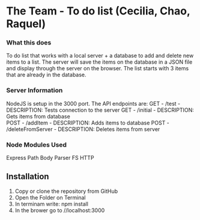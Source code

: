 # The Team - To do list  (Cecilia, Chao, Raquel)

### What this does 

To do list that works with a local server + a database to add and delete new items to a list. The server will save the items on the database in a JSON file and display through the server on the browser. The list starts with 3 items that are already in the database.


### Server Information
NodeJS is setup in the 3000 port.
The API endpoints are: 
GET - /test - DESCRIPTION: Tests connection to the server 
GET - /initial - DESCRIPTION: Gets items from database   
POST - /addItem - DESCRIPTION: Adds items to database 
POST - /deleteFromServer - DESCRIPTION: Deletes items from server 

### Node Modules Used
Express
Path
Body Parser
FS
HTTP


## Installation

1. Copy or clone the repository from GitHub
2. Open the Folder on Terminal
3. In terminam write: npm install
4. In the brower go to //localhost:3000


